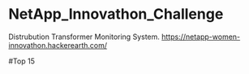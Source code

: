 # NetApp_Innovathon_Challenge
Distrubution Transformer Monitoring System.
https://netapp-women-innovathon.hackerearth.com/

#Top 15
